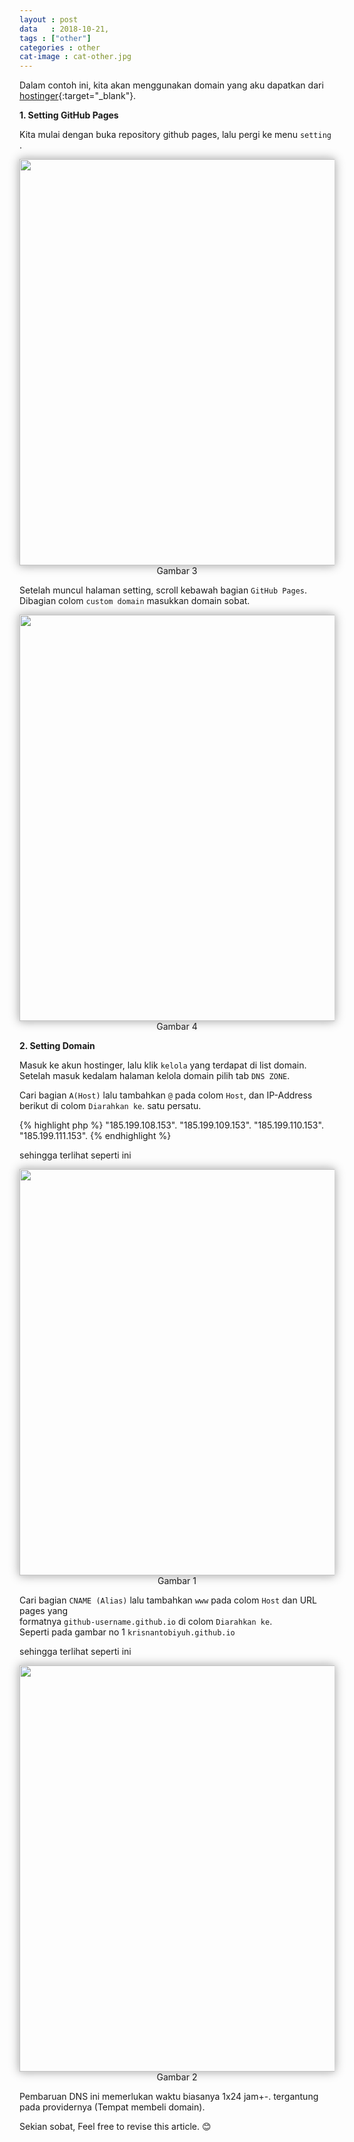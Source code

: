 ```yaml
---
layout : post
data   : 2018-10-21,
tags : ["other"]
categories : other
cat-image : cat-other.jpg
---
```


Dalam contoh ini, kita akan menggunakan domain yang aku dapatkan dari [hostinger](https://www.hostinger.co.id/){:target="_blank"}.

**1. Setting GitHub Pages**

Kita mulai dengan buka repository github pages, lalu pergi ke menu `setting` .
<center>
<img src="{{site.baseurl}}/images/github-repo.png" width="650" style="box-shadow: 0 0 5px #d9d9d9, 0 0 15px #999999">
<br> Gambar 3
</center>

Setelah muncul halaman setting, scroll kebawah bagian `GitHub Pages`.
Dibagian colom `custom domain` masukkan domain sobat.
<center>
<img src="{{site.baseurl}}/images/custom-domain.png" width="650" style="box-shadow: 0 0 5px #d9d9d9, 0 0 15px #999999">
<br> Gambar 4
</center>

**2. Setting Domain**

Masuk ke akun hostinger, lalu klik `kelola` yang terdapat di list domain.
Setelah masuk kedalam halaman kelola domain pilih tab `DNS ZONE`.

Cari bagian `A(Host)` lalu tambahkan `@` pada colom `Host`, dan IP-Address berikut di colom `Diarahkan ke`.
satu persatu.

{% highlight php %}
"185.199.108.153".
"185.199.109.153".
"185.199.110.153".
"185.199.111.153".
{% endhighlight %}

sehingga terlihat seperti ini
<center>
<img src="{{site.baseurl}}/images/Ahost.png" width="650" style="box-shadow: 0 0 5px #d9d9d9, 0 0 15px #999999">
<br> Gambar 1
</center>

Cari bagian `CNAME (Alias)` lalu tambahkan `www` pada colom `Host` dan URL pages yang <br>
formatnya `github-username.github.io` di colom `Diarahkan ke`. <br>
Seperti pada gambar no 1 `krisnantobiyuh.github.io`

sehingga terlihat seperti ini
<center>
<img src="{{site.baseurl}}/images/cname.png" width="650" style="box-shadow: 0 0 5px #d9d9d9, 0 0 15px #999999">
<br> Gambar 2
</center>

Pembaruan DNS ini memerlukan waktu biasanya 1x24 jam+-. tergantung pada providernya (Tempat membeli domain).

Sekian sobat, Feel free to revise this article. 😊







